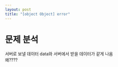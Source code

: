 ```yaml
---
layout: post
title: "[object Object] error"
---
```


# 문제 분석
서버로 보낼 데이터 data와 서버에서 받을 데이터가 같게 나옴  
왜????  
